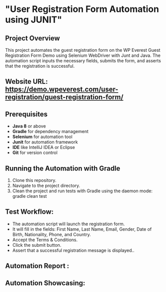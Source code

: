 # "User Registration Form Automation using JUNIT"

## Project Overview
This project automates the guest registration form on the WP Everest Guest Registration Form Demo using Selenium WebDriver with Junt and  Java. The automation script inputs the necessary fields, submits the form, and asserts that the registration is successful.

## Website URL: https://demo.wpeverest.com/user-registration/guest-registration-form/

## Prerequisites
- **Java 8** or above
- **Gradle** for dependency management
- **Selenium** for automation tool
- **Junit** for automation framework 
- **IDE** like IntelliJ IDEA or Eclipse
- **Git** for version control

## Running the Automation with Gradle
1. Clone this repository.
2. Navigate to the project directory.
3. Clean the project and run tests with Gradle using the daemon mode: gradle clean test


## Test Workflow:
- The automation script will launch the registration form.
- It will fill in the fields: First Name, Last Name, Email, Gender, Date of Birth, Nationality, Phone, and Country.
- Accept the Terms & Conditions.
- Click the submit button.
- Assert that a successful registration message is displayed..

## Automation Report :

   
## Automation Showcasing:



